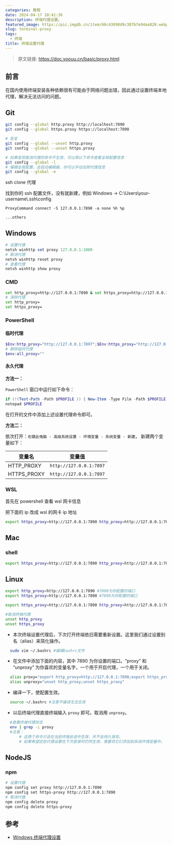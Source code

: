 ```yaml
---
categories: 教程
date: 2024-04-17 10:41:36
description: 终端代理设置。
featured_image: https://pic.imgdb.cn/item/66c43698d9c307b7e94aa820.webp
slug: terminal-proxy
tags:
  - 终端
title: 终端设置代理
---
```


> 原文链接: https://doc.yoouu.cn/basic/proxy.html

## 前言

在国内使用终端安装各种依赖很有可能由于网络问题出错，因此通过设置终端本地代理，解决无法访问的问题。

## Git

```bash
git config --global http.proxy http://localhost:7890
git config --global https.proxy https://localhost:7890

# 恢复
git config --global --unset http.proxy
git config --global --unset https.proxy

# 如果发现取消代理的命令不生效，可以用以下命令查看全局配置信息
git config --global -l
# 编辑全局配置，会启动编辑器，你可以手动去除代理信息
git config --global -e
```

ssh clone 代理

找到你的 ssh 配置文件，没有就新建，例如 Windows -> C:\\Users\\your-username\\.ssh\\config

```text
ProxyCommand connect -S 127.0.0.1:7890 -a none %h %p

...others
```

## Windows

```powershell
# 设置代理
netsh winhttp set proxy 127.0.0.1:1080
# 取消代理
netsh winhttp reset proxy
# 查看代理
netsh winhttp show proxy
```

### CMD

```bash
set http_proxy=http://127.0.0.1:7890 & set https_proxy=http://127.0.0.1:7890
# 清除代理
set http_proxy=
set https_proxy=
```

### PowerShell

#### 临时代理

```powershell
$Env:http_proxy="http://127.0.0.1:7897";$Env:https_proxy="http://127.0.0.1:7897"
# 删除临时代理
$env:all_proxy=""
```

#### 永久代理

**方法一：**

`PowerShell` 窗口中运行如下命令：

```powershell
if (!(Test-Path -Path $PROFILE )) { New-Item -Type File -Path $PROFILE -Force }
notepad $PROFILE
```

在打开的文件中添加上述设置代理命令即可。

**方法二：**

依次打开：`右键此电脑 - 高级系统设置 - 环境变量 - 系统变量 - 新建`， 新建两个变量如下：

| 变量名      | 变量值                  |
| ----------- | ----------------------- |
| HTTP_PROXY  | `http://127.0.0.1:7897` |
| HTTPS_PROXY | `http://127.0.0.1:7897` |

### WSL

首先在 powershell 查看 wsl 网卡信息

把下面的 ip 改成 wsl 的网卡 ip 地址

```bash
export https_proxy=http://127.0.0.1:7890 http_proxy=http://127.0.0.1:7890 all_proxy=socks5://127.0.0.1:7890
```

## Mac

### shell

```bash
export https_proxy=http://127.0.0.1:7890 http_proxy=http://127.0.0.1:7890 all_proxy=socks5://127.0.0.1:7890
```

## Linux

```bash
export http_proxy=http://127.0.0.1:7890 #7890为你配置的端口
export https_proxy=http://127.0.0.1:7890 #7890为你配置的端口

export https_proxy=http://127.0.0.1:7890 http_proxy=http://127.0.0.1:7890 all_proxy=socks5://127.0.0.1:7890

#取消终端代理
unset http_proxy
unset https_proxy
```

+   本次终端设置代理后，下次打开终端依旧需要重新设置。这里我们通过设置别名（alias）来简化操作。

```bash
  sudo vim ~/.bashrc #编辑bashrc文件
```

+   在文件中添加下面的内容，其中 7890 为你设置的端口。“proxy” 和 “unproxy” 为你喜欢的变量名字，一个用于开启代理，一个用于关闭。

```bash
  alias proxy="export http_proxy=http://127.0.0.1:7890;export https_proxy=http://127.0.0.1:7890"
  alias unproxy="unset http_proxy;unset https_proxy"
```

+   编译一下，使配置生效。

```bash
  source ~/.bashrc #注意不编译无法生效
```

+   以后终端代理直接终端输入 `proxy` 即可。取消用 `unproxy`。

```bash
  #查看终端代理状态
  env | grep -i proxy
  #注意：
      # 这两个命令只会在当前终端会话中生效，并不会持久保存。
      # 如果希望这些代理设置在下次登录时仍然生效，需要将它们添加到系统环境变量中。
```

## NodeJS

### npm

```bash
# 设置代理
npm config set proxy http://127.0.0.1:7890
npm config set https-proxy http://127.0.0.1:7890
# 取消代理
npm config delete proxy
npm config delete https-proxy
```

## 参考

- [Windows 终端代理设置](https://xuanyabulema.github.io/posts/Windows-Terminal-Proxy-Configuration.html)
